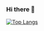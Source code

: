 ### Hi there 👋

<!--
**JenniferAS26/JenniferAS26** is a ✨ _special_ ✨ repository because its `README.md` (this file) appears on your GitHub profile.

Here are some ideas to get you started:

- 🔭 I’m currently working on React
- 🌱 I’m currently learning Angular
- 💬 Ask me about my hobbies
- 📫 How to reach me: jenniferalarconserna@gmail.com
- 😄 Pronouns: She/her
-->

[![Top Langs](https://github-readme-stats.vercel.app/api/top-langs/?username=JenniferAS26&layout=compact&theme=tokyonight)](https://github.com/anuraghazra/github-readme-stats)

